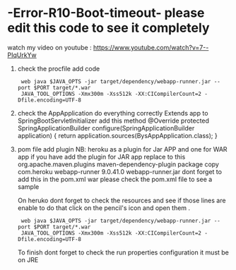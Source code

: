 # -Error-R10-Boot-timeout- please edit this code to see it completely
watch my video on youtube : https://www.youtube.com/watch?v=7--PIqUrkYw
1) check the procfile add code 
 
        web java $JAVA_OPTS -jar target/dependency/webapp-runner.jar --port $PORT target/*.war
        JAVA_TOOL_OPTIONS -Xmx300m -Xss512k -XX:CICompilerCount=2 -Dfile.encoding=UTF-8
        
3) check the AppApplication do everything correctly
Extends app to SpringBootServletInitializer
add this method
  @Override
   protected SpringApplicationBuilder configure(SpringApplicationBuilder application) {
      return application.sources(BysAppApplication.class);
   }
   
4) pom file add plugin NB: heroku as a plugin for Jar APP and one for WAR app if you have add the plugin for JAR app replace to this 
     <plugin>
            <groupId>org.apache.maven.plugins</groupId>
            <artifactId>maven-dependency-plugin</artifactId>
            <executions>
                <execution>
                    <phase>package</phase>
                    <goals><goal>copy</goal></goals>
                    <configuration>
                        <artifactItems>
                            <artifactItem>
                                <groupId>com.heroku</groupId>
                                <artifactId>webapp-runner</artifactId>
                                <version>9.0.41.0</version>
                                <destFileName>webapp-runner.jar</destFileName>
                            </artifactItem>
                        </artifactItems>
                    </configuration>
                </execution>
            </executions>
        </plugin>
     dont forget to add this in the pom.xml 
  	 <packaging>war</packaging>
     please check the pom.xml file to see a sample
     
     On heruko dont forget to check the resources and see if those lines are enable to do that click on the pencil's icon and open them .
     
        web java $JAVA_OPTS -jar target/dependency/webapp-runner.jar --port $PORT target/*.war
        JAVA_TOOL_OPTIONS -Xmx300m -Xss512k -XX:CICompilerCount=2 -Dfile.encoding=UTF-8
     
     To finish dont forget to check the run properties configuration it must be on JRE
